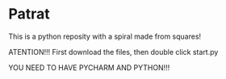 # Patrat
This is a python reposity with a spiral made from squares!

ATENTION!!!
First download the files, then double click start.py

YOU NEED TO HAVE PYCHARM AND PYTHON!!!
